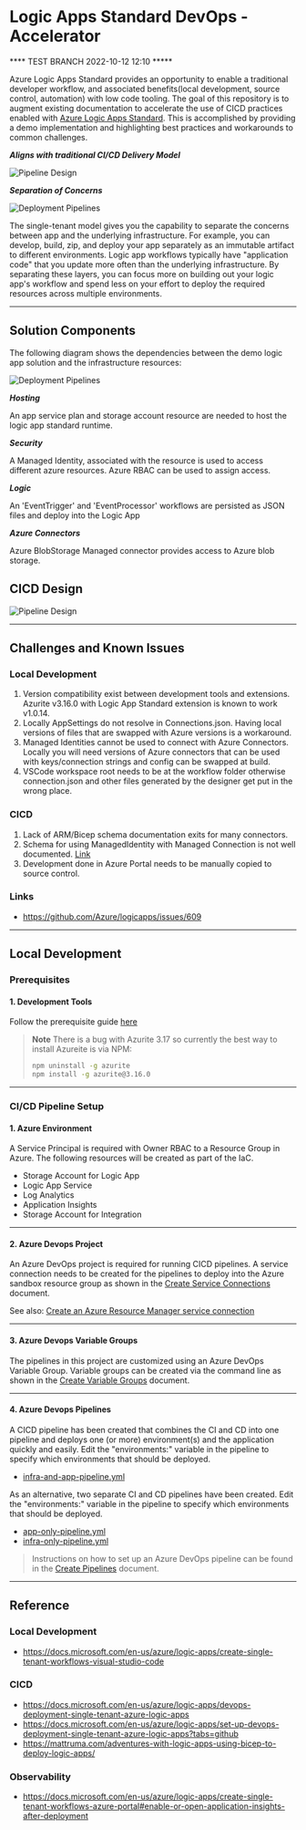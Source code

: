 # Logic Apps Standard DevOps - Accelerator

**** TEST BRANCH 2022-10-12 12:10 *****

Azure Logic Apps Standard provides an opportunity to enable a traditional developer workflow, and associated benefits(local development, source control, automation) with low code tooling. The goal of this repository is to augment existing documentation to accelerate the use of CICD practices enabled with [Azure Logic Apps Standard](https://docs.microsoft.com/en-us/azure/logic-apps/devops-deployment-single-tenant-azure-logic-apps). This is accomplished by providing a demo implementation and highlighting best practices and workarounds to common challenges.

***Aligns with traditional CI/CD Delivery Model***

![Pipeline Design](Design/developer-delivery.png)

***Separation of Concerns***

![Deployment Pipelines](https://docs.microsoft.com/en-us/azure/logic-apps/media/devops-deployment-single-tenant/deployment-pipelines-logic-apps.png)

The single-tenant model gives you the capability to separate the concerns between app and the underlying infrastructure. For example, you can develop, build, zip, and deploy your app separately as an immutable artifact to different environments. Logic app workflows typically have "application code" that you update more often than the underlying infrastructure. By separating these layers, you can focus more on building out your logic app's workflow and spend less on your effort to deploy the required resources across multiple environments.

---

## Solution Components

The following diagram shows the dependencies between the demo logic app solution and the infrastructure resources:

![Deployment Pipelines](Design/design-structure.png)

***Hosting***

An app service plan and storage account resource are needed to host the logic app standard runtime.

***Security***

A Managed Identity, associated with the resource is used to access different azure resources. Azure RBAC can be used to assign access.

***Logic***

An 'EventTrigger' and 'EventProcessor' workflows are persisted as JSON files and deploy into the Logic App

***Azure Connectors***

Azure BlobStorage Managed connector provides access to Azure blob storage.

## CICD Design

![Pipeline Design](Design/design-cicd-detail.png)

---

## Challenges and Known Issues

### Local Development

1. Version compatibility exist between development tools and extensions. Azurite v3.16.0 with Logic App Standard extension is known to work v1.0.14.
2. Locally AppSettings do not resolve in Connections.json. Having local versions of files that are swapped with Azure versions is a workaround.
3. Managed Identities cannot be used to connect with Azure Connectors. Locally you will need versions of Azure connectors that can be used with keys/connection strings and config can be swapped at build.
4. VSCode workspace root needs to be at the workflow folder otherwise connection.json and other files generated by the designer get put in the wrong place.

### CICD

1. Lack of ARM/Bicep schema documentation exits for many connectors.
2. Schema for using ManagedIdentity with Managed Connection is not well documented. [Link](https://github.com/Azure/bicep/issues/5516)
3. Development done in Azure Portal needs to be manually copied to source control.

### Links

- https://github.com/Azure/logicapps/issues/609

---

## Local Development

### Prerequisites

#### 1. Development Tools

Follow the prerequisite guide [here](https://docs.microsoft.com/en-us/azure/logic-apps/create-single-tenant-workflows-visual-studio-code#prerequisites)

> **Note**
> There is a bug with Azurite 3.17 so currently the best way to install Azureite is via NPM:
>
> ``` bash
> npm uninstall -g azurite
> npm install -g azurite@3.16.0
> ```

---

### CI/CD Pipeline Setup

#### 1. Azure Environment

A Service Principal is required with Owner RBAC to a Resource Group in Azure. The following resources will be created as part of the IaC.

- Storage Account for Logic App
- Logic App Service
- Log Analytics
- Application Insights
- Storage Account for Integration

---

#### 2. Azure Devops Project

An Azure DevOps project is required for running CICD pipelines. A service connection needs to be created for the pipelines to deploy into the Azure sandbox resource group as shown in the [Create Service Connections](Infrastructure/docs/CreateServiceConnections.md) document.

See also: [Create an Azure Resource Manager service connection](https://docs.microsoft.com/en-us/azure/devops/pipelines/library/connect-to-azure?view=azure-devops#create-an-azure-resource-manager-service-connection-with-an-existing-service-principal)

---

#### 3. Azure Devops Variable Groups

The pipelines in this project are customized using an Azure DevOps Variable Group. Variable groups can be created via the command line as shown in the [Create Variable Groups](Infrastructure/docs/Create-Variable-Group.md) document.

---

#### 4. Azure Devops Pipelines

A CICD pipeline has been created that combines the CI and CD into one pipeline and deploys one (or more) environment(s) and the application quickly and easily. Edit the "environments:" variable in the pipeline to specify which environments that should be deployed.

- [infra-and-app-pipeline.yml](Infrastructure/deploy/infra-and-app-pipeline.yml)

As an alternative, two separate CI and CD pipelines have been created. Edit the "environments:" variable in the pipeline to specify which environments that should be deployed.

- [app-only-pipeline.yml](Infrastructure/deploy/app-only-pipeline.yml)
- [infra-only-pipeline.yml](Infrastructure/deploy/infra-only-pipeline.yml)

> Instructions on how to set up an Azure DevOps pipeline can be found in the [Create Pipelines](Infrastructure/docs/Create-Pipeline.md) document.

---

## Reference


### Local Development

- https://docs.microsoft.com/en-us/azure/logic-apps/create-single-tenant-workflows-visual-studio-code

### CICD

- https://docs.microsoft.com/en-us/azure/logic-apps/devops-deployment-single-tenant-azure-logic-apps
- https://docs.microsoft.com/en-us/azure/logic-apps/set-up-devops-deployment-single-tenant-azure-logic-apps?tabs=github
- https://mattruma.com/adventures-with-logic-apps-using-bicep-to-deploy-logic-apps/

### Observability

- https://docs.microsoft.com/en-us/azure/logic-apps/create-single-tenant-workflows-azure-portal#enable-or-open-application-insights-after-deployment
